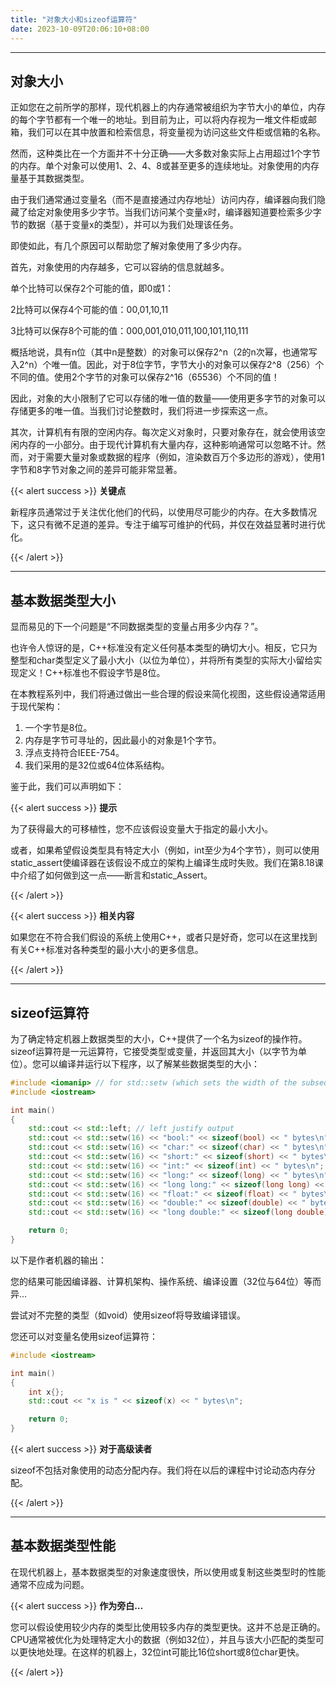 ```yaml
---
title: "对象大小和sizeof运算符"
date: 2023-10-09T20:06:10+08:00
---
```


***
## 对象大小

正如您在之前所学的那样，现代机器上的内存通常被组织为字节大小的单位，内存的每个字节都有一个唯一的地址。到目前为止，可以将内存视为一堆文件柜或邮箱，我们可以在其中放置和检索信息，将变量视为访问这些文件柜或信箱的名称。

然而，这种类比在一个方面并不十分正确——大多数对象实际上占用超过1个字节的内存。单个对象可以使用1、2、4、8或甚至更多的连续地址。对象使用的内存量基于其数据类型。

由于我们通常通过变量名（而不是直接通过内存地址）访问内存，编译器向我们隐藏了给定对象使用多少字节。当我们访问某个变量x时，编译器知道要检索多少字节的数据（基于变量x的类型），并可以为我们处理该任务。

即使如此，有几个原因可以帮助您了解对象使用了多少内存。

首先，对象使用的内存越多，它可以容纳的信息就越多。

单个比特可以保存2个可能的值，即0或1：

2比特可以保存4个可能的值：00,01,10,11

3比特可以保存8个可能的值：000,001,010,011,100,101,110,111

概括地说，具有n位（其中n是整数）的对象可以保存2^n（2的n次幂，也通常写入2^n）个唯一值。因此，对于8位字节，字节大小的对象可以保存2^8（256）个不同的值。使用2个字节的对象可以保存2^16（65536）个不同的值！

因此，对象的大小限制了它可以存储的唯一值的数量——使用更多字节的对象可以存储更多的唯一值。当我们讨论整数时，我们将进一步探索这一点。

其次，计算机有有限的空闲内存。每次定义对象时，只要对象存在，就会使用该空闲内存的一小部分。由于现代计算机有大量内存，这种影响通常可以忽略不计。然而，对于需要大量对象或数据的程序（例如，渲染数百万个多边形的游戏），使用1字节和8字节对象之间的差异可能非常显著。

{{< alert success >}}
**关键点**

新程序员通常过于关注优化他们的代码，以使用尽可能少的内存。在大多数情况下，这只有微不足道的差异。专注于编写可维护的代码，并仅在效益显著时进行优化。

{{< /alert >}}

***
## 基本数据类型大小

显而易见的下一个问题是“不同数据类型的变量占用多少内存？”。

也许令人惊讶的是，C++标准没有定义任何基本类型的确切大小。相反，它只为整型和char类型定义了最小大小（以位为单位），并将所有类型的实际大小留给实现定义！C++标准也不假设字节是8位。

在本教程系列中，我们将通过做出一些合理的假设来简化视图，这些假设通常适用于现代架构：

1. 一个字节是8位。
2. 内存是字节可寻址的，因此最小的对象是1个字节。
3. 浮点支持符合IEEE-754。
4. 我们采用的是32位或64位体系结构。


鉴于此，我们可以声明如下：

{{< alert success >}}
**提示**

为了获得最大的可移植性，您不应该假设变量大于指定的最小大小。

或者，如果希望假设类型具有特定大小（例如，int至少为4个字节），则可以使用static_assert使编译器在该假设不成立的架构上编译生成时失败。我们在第8.18课中介绍了如何做到这一点——断言和static_Assert。

{{< /alert >}}

{{< alert success >}}
**相关内容**

如果您在不符合我们假设的系统上使用C++，或者只是好奇，您可以在这里找到有关C++标准对各种类型的最小大小的更多信息。

{{< /alert >}}

***
## sizeof运算符

为了确定特定机器上数据类型的大小，C++提供了一个名为sizeof的操作符。sizeof运算符是一元运算符，它接受类型或变量，并返回其大小（以字节为单位）。您可以编译并运行以下程序，以了解某些数据类型的大小：

```C++
#include <iomanip> // for std::setw (which sets the width of the subsequent output)
#include <iostream>

int main()
{
    std::cout << std::left; // left justify output
    std::cout << std::setw(16) << "bool:" << sizeof(bool) << " bytes\n";
    std::cout << std::setw(16) << "char:" << sizeof(char) << " bytes\n";
    std::cout << std::setw(16) << "short:" << sizeof(short) << " bytes\n";
    std::cout << std::setw(16) << "int:" << sizeof(int) << " bytes\n";
    std::cout << std::setw(16) << "long:" << sizeof(long) << " bytes\n";
    std::cout << std::setw(16) << "long long:" << sizeof(long long) << " bytes\n";
    std::cout << std::setw(16) << "float:" << sizeof(float) << " bytes\n";
    std::cout << std::setw(16) << "double:" << sizeof(double) << " bytes\n";
    std::cout << std::setw(16) << "long double:" << sizeof(long double) << " bytes\n";

    return 0;
}
```

以下是作者机器的输出：

您的结果可能因编译器、计算机架构、操作系统、编译设置（32位与64位）等而异…

尝试对不完整的类型（如void）使用sizeof将导致编译错误。

您还可以对变量名使用sizeof运算符：

```C++
#include <iostream>

int main()
{
    int x{};
    std::cout << "x is " << sizeof(x) << " bytes\n";

    return 0;
}
```

{{< alert success >}}
**对于高级读者**

sizeof不包括对象使用的动态分配内存。我们将在以后的课程中讨论动态内存分配。

{{< /alert >}}

***
## 基本数据类型性能

在现代机器上，基本数据类型的对象速度很快，所以使用或复制这些类型时的性能通常不应成为问题。

{{< alert success >}}
**作为旁白…**

您可以假设使用较少内存的类型比使用较多内存的类型更快。这并不总是正确的。CPU通常被优化为处理特定大小的数据（例如32位），并且与该大小匹配的类型可以更快地处理。在这样的机器上，32位int可能比16位short或8位char更快。

{{< /alert >}}

